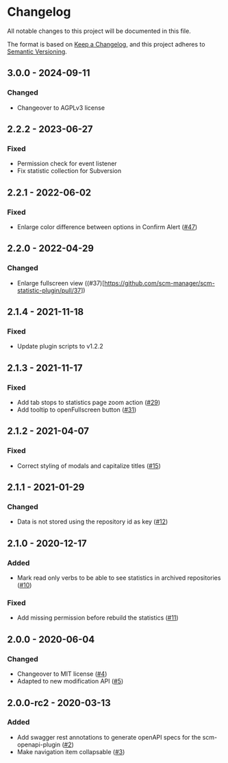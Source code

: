 # Changelog
All notable changes to this project will be documented in this file.

The format is based on [Keep a Changelog](https://keepachangelog.com/en/1.0.0/),
and this project adheres to [Semantic Versioning](https://semver.org/spec/v2.0.0.html).

## 3.0.0 - 2024-09-11
### Changed
- Changeover to AGPLv3 license

## 2.2.2 - 2023-06-27
### Fixed
- Permission check for event listener
- Fix statistic collection for Subversion

## 2.2.1 - 2022-06-02
### Fixed
- Enlarge color difference between options in Confirm Alert ([#47](https://github.com/scm-manager/scm-statistic-plugin/pull/47))

## 2.2.0 - 2022-04-29
### Changed
- Enlarge fullscreen view ((#37)[https://github.com/scm-manager/scm-statistic-plugin/pull/37])

## 2.1.4 - 2021-11-18
### Fixed
- Update plugin scripts to v1.2.2

## 2.1.3 - 2021-11-17
### Fixed
- Add tab stops to statistics page zoom action ([#29](https://github.com/scm-manager/scm-statistic-plugin/pull/29))
- Add tooltip to openFullscreen button ([#31](https://github.com/scm-manager/scm-statistic-plugin/pull/31))

## 2.1.2 - 2021-04-07
### Fixed
- Correct styling of modals and capitalize titles ([#15](https://github.com/scm-manager/scm-statistic-plugin/pull/15))

## 2.1.1 - 2021-01-29
### Changed
- Data is not stored using the repository id as key ([#12](https://github.com/scm-manager/scm-statistic-plugin/pull/12))

## 2.1.0 - 2020-12-17
### Added
- Mark read only verbs to be able to see statistics in archived repositories ([#10](https://github.com/scm-manager/scm-statistic-plugin/pull/10))

### Fixed
- Add missing permission before rebuild the statistics ([#11](https://github.com/scm-manager/scm-statistic-plugin/pull/11))

## 2.0.0 - 2020-06-04
### Changed
- Changeover to MIT license ([#4](https://github.com/scm-manager/scm-statistic-plugin/pull/4))
- Adapted to new modification API ([#5](https://github.com/scm-manager/scm-statistic-plugin/pull/5))

## 2.0.0-rc2 - 2020-03-13
### Added
- Add swagger rest annotations to generate openAPI specs for the scm-openapi-plugin ([#2](https://github.com/scm-manager/scm-statistic-plugin/pull/2))
- Make navigation item collapsable ([#3](https://github.com/scm-manager/scm-statistic-plugin/pull/3))

